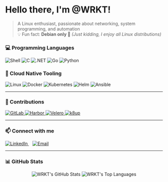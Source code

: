<h1>Hello there, I'm @WRKT!</h1>

> A Linux enthusiast, passionate about networking, system programming, and automation  
> 💡 Fun fact: **Debian only 🐧** *(Just kidding, I enjoy all Linux distributions)*


<!-- Backend Languages -->
### 💻 Programming Languages
<p>
  <img src="https://img.shields.io/badge/Shell-%23121011.svg?style=for-the-badge&logo=gnu-bash&logoColor=white" alt="Shell" />
  <img src="https://img.shields.io/badge/C-%2300599C.svg?style=for-the-badge&logo=c&logoColor=white" alt="C" />
  <img src="https://img.shields.io/badge/.NET-512BD4?style=for-the-badge&logo=dotnet&logoColor=white" alt=".NET" />
  <img src="https://img.shields.io/badge/Go-00ADD8.svg?style=for-the-badge&logo=go&logoColor=white" alt="Go" />
  <img src="https://img.shields.io/badge/Python-3776AB.svg?style=for-the-badge&logo=python&logoColor=white" alt="Python" />
</p>

<!-- Tools -->
### 🧰 Cloud Native Tooling
<p>
  <img src="https://img.shields.io/badge/Linux-FCC624.svg?style=for-the-badge&logo=linux&logoColor=black" alt="Linux" />
  <img src="https://img.shields.io/badge/Docker-2496ED.svg?style=for-the-badge&logo=docker&logoColor=white" alt="Docker" />
  <img src="https://img.shields.io/badge/Kubernetes-326CE5.svg?style=for-the-badge&logo=kubernetes&logoColor=white" alt="Kubernetes" />
  <img src="https://img.shields.io/badge/Helm-0F1689.svg?style=for-the-badge&logo=helm&logoColor=white" alt="Helm" />
  <img src="https://img.shields.io/badge/Ansible-EE0000?style=for-the-badge&logo=ansible&logoColor=white" alt="Ansible" />
</p>

---
<!-- Contributions -->
### 🥳 Contributions
<p>
  <a href="https://gitlab.com/gitlab-org/gitlab-foss" target="_blank">
    <img src="https://img.shields.io/badge/GitLab-FC6D26?style=for-the-badge&logo=gitlab&logoColor=white" alt="GitLab" />
  </a>
  <a href="https://github.com/goharbor/harbor" target="_blank">
    <img src="https://img.shields.io/badge/Harbor-60B932?style=for-the-badge&logo=harbor&logoColor=white" alt="Harbor" />
  </a>
  <a href="https://github.com/vmware-tanzu/velero" target="_blank">
    <img src="https://img.shields.io/badge/Velero-3761A8?style=for-the-badge&logo=velero&logoColor=white" alt="Velero" />
  </a>
  <a href="https://github.com/k8up-io/k8up" target="_blank">
    <img src="https://img.shields.io/badge/k8up-0078D7?style=for-the-badge&logo=kubernetes&logoColor=white" alt="k8up" />
  </a>
</p>

---
<!-- Contact -->
### 📫 Connect with me
<p>
  <a href="https://linkedin.com/in/winness-r" target="_blank">
    <img src="https://img.shields.io/badge/-LinkedIn-0077B5?style=flat&logo=linkedin&logoColor=white" alt="LinkedIn" />
  </a>
  &nbsp;&nbsp;
  <a href="mailto:winness.rakotozafy@outlook.fr">
    <img src="https://img.shields.io/badge/-Email-D14836?style=flat&logo=gmail&logoColor=white" alt="Email" />
  </a>
</p>

---
### 📊 GitHub Stats

<p align="center">
  <img src="https://github-readme-stats.vercel.app/api?username=WRKT&show_icons=true" alt="WRKT's GitHub Stats" />
  <img src="https://github-readme-stats.vercel.app/api/top-langs/?username=WRKT&layout=compact" alt="WRKT's Top Languages" />
</p>


